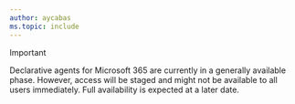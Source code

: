 ```yaml
---
author: aycabas
ms.topic: include
---
```


<!-- markdownlint-disable MD041-->

> [!IMPORTANT]
>
> Declarative agents for Microsoft 365 are currently in a generally available phase. However, access will be staged and might not be available to all users immediately. Full availability is expected at a later date.